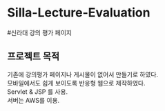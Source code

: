 # Silla-Lecture-Evaluation
#신라대 강의 평가 페이지

## 프로젝트 목적

기존에 강의평가 페이지나 게시물이 없어서 만들기로 하였다.  
모바일에서도 쉽게 보이도록 반응형 웹으로 제작하였다.  
Servlet & JSP 를 사용.  
서버는 AWS를 이용.  

